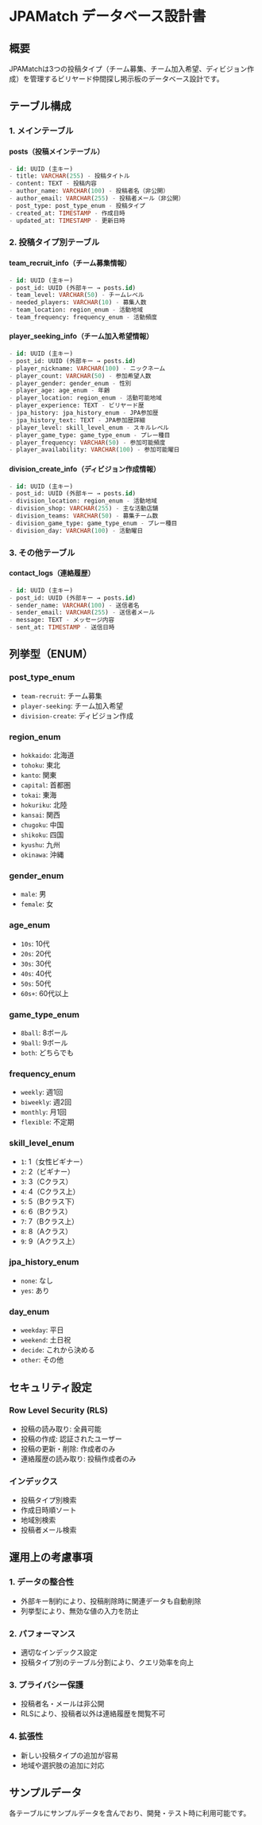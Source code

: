# JPAMatch データベース設計書

## 概要
JPAMatchは3つの投稿タイプ（チーム募集、チーム加入希望、ディビジョン作成）を管理するビリヤード仲間探し掲示板のデータベース設計です。

## テーブル構成

### 1. メインテーブル

#### posts（投稿メインテーブル）
```sql
- id: UUID (主キー)
- title: VARCHAR(255) - 投稿タイトル
- content: TEXT - 投稿内容
- author_name: VARCHAR(100) - 投稿者名（非公開）
- author_email: VARCHAR(255) - 投稿者メール（非公開）
- post_type: post_type_enum - 投稿タイプ
- created_at: TIMESTAMP - 作成日時
- updated_at: TIMESTAMP - 更新日時
```

### 2. 投稿タイプ別テーブル

#### team_recruit_info（チーム募集情報）
```sql
- id: UUID (主キー)
- post_id: UUID (外部キー → posts.id)
- team_level: VARCHAR(50) - チームレベル
- needed_players: VARCHAR(10) - 募集人数
- team_location: region_enum - 活動地域
- team_frequency: frequency_enum - 活動頻度
```

#### player_seeking_info（チーム加入希望情報）
```sql
- id: UUID (主キー)
- post_id: UUID (外部キー → posts.id)
- player_nickname: VARCHAR(100) - ニックネーム
- player_count: VARCHAR(50) - 参加希望人数
- player_gender: gender_enum - 性別
- player_age: age_enum - 年齢
- player_location: region_enum - 活動可能地域
- player_experience: TEXT - ビリヤード歴
- jpa_history: jpa_history_enum - JPA参加歴
- jpa_history_text: TEXT - JPA参加歴詳細
- player_level: skill_level_enum - スキルレベル
- player_game_type: game_type_enum - プレー種目
- player_frequency: VARCHAR(50) - 参加可能頻度
- player_availability: VARCHAR(100) - 参加可能曜日
```

#### division_create_info（ディビジョン作成情報）
```sql
- id: UUID (主キー)
- post_id: UUID (外部キー → posts.id)
- division_location: region_enum - 活動地域
- division_shop: VARCHAR(255) - 主な活動店舗
- division_teams: VARCHAR(50) - 募集チーム数
- division_game_type: game_type_enum - プレー種目
- division_day: VARCHAR(100) - 活動曜日
```

### 3. その他テーブル

#### contact_logs（連絡履歴）
```sql
- id: UUID (主キー)
- post_id: UUID (外部キー → posts.id)
- sender_name: VARCHAR(100) - 送信者名
- sender_email: VARCHAR(255) - 送信者メール
- message: TEXT - メッセージ内容
- sent_at: TIMESTAMP - 送信日時
```

## 列挙型（ENUM）

### post_type_enum
- `team-recruit`: チーム募集
- `player-seeking`: チーム加入希望
- `division-create`: ディビジョン作成

### region_enum
- `hokkaido`: 北海道
- `tohoku`: 東北
- `kanto`: 関東
- `capital`: 首都圏
- `tokai`: 東海
- `hokuriku`: 北陸
- `kansai`: 関西
- `chugoku`: 中国
- `shikoku`: 四国
- `kyushu`: 九州
- `okinawa`: 沖縄

### gender_enum
- `male`: 男
- `female`: 女

### age_enum
- `10s`: 10代
- `20s`: 20代
- `30s`: 30代
- `40s`: 40代
- `50s`: 50代
- `60s+`: 60代以上

### game_type_enum
- `8ball`: 8ボール
- `9ball`: 9ボール
- `both`: どちらでも

### frequency_enum
- `weekly`: 週1回
- `biweekly`: 週2回
- `monthly`: 月1回
- `flexible`: 不定期

### skill_level_enum
- `1`: 1（女性ビギナー）
- `2`: 2（ビギナー）
- `3`: 3（Cクラス）
- `4`: 4（Cクラス上）
- `5`: 5（Bクラス下）
- `6`: 6（Bクラス）
- `7`: 7（Bクラス上）
- `8`: 8（Aクラス）
- `9`: 9（Aクラス上）

### jpa_history_enum
- `none`: なし
- `yes`: あり

### day_enum
- `weekday`: 平日
- `weekend`: 土日祝
- `decide`: これから決める
- `other`: その他

## セキュリティ設定

### Row Level Security (RLS)
- 投稿の読み取り: 全員可能
- 投稿の作成: 認証されたユーザー
- 投稿の更新・削除: 作成者のみ
- 連絡履歴の読み取り: 投稿作成者のみ

### インデックス
- 投稿タイプ別検索
- 作成日時順ソート
- 地域別検索
- 投稿者メール検索

## 運用上の考慮事項

### 1. データの整合性
- 外部キー制約により、投稿削除時に関連データも自動削除
- 列挙型により、無効な値の入力を防止

### 2. パフォーマンス
- 適切なインデックス設定
- 投稿タイプ別のテーブル分割により、クエリ効率を向上

### 3. プライバシー保護
- 投稿者名・メールは非公開
- RLSにより、投稿者以外は連絡履歴を閲覧不可

### 4. 拡張性
- 新しい投稿タイプの追加が容易
- 地域や選択肢の追加に対応

## サンプルデータ
各テーブルにサンプルデータを含んでおり、開発・テスト時に利用可能です。

